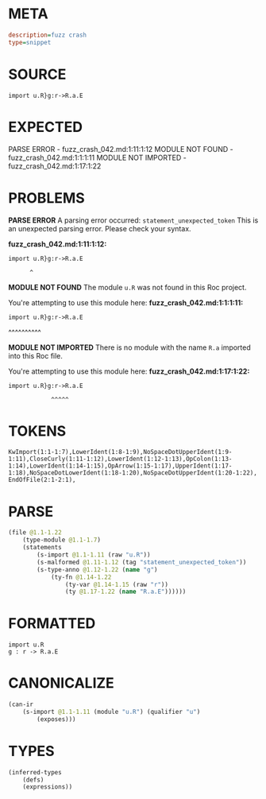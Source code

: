 # META
~~~ini
description=fuzz crash
type=snippet
~~~
# SOURCE
~~~roc
import u.R}g:r->R.a.E
~~~
# EXPECTED
PARSE ERROR - fuzz_crash_042.md:1:11:1:12
MODULE NOT FOUND - fuzz_crash_042.md:1:1:1:11
MODULE NOT IMPORTED - fuzz_crash_042.md:1:17:1:22
# PROBLEMS
**PARSE ERROR**
A parsing error occurred: `statement_unexpected_token`
This is an unexpected parsing error. Please check your syntax.

**fuzz_crash_042.md:1:11:1:12:**
```roc
import u.R}g:r->R.a.E
```
          ^


**MODULE NOT FOUND**
The module `u.R` was not found in this Roc project.

You're attempting to use this module here:
**fuzz_crash_042.md:1:1:1:11:**
```roc
import u.R}g:r->R.a.E
```
^^^^^^^^^^


**MODULE NOT IMPORTED**
There is no module with the name `R.a` imported into this Roc file.

You're attempting to use this module here:
**fuzz_crash_042.md:1:17:1:22:**
```roc
import u.R}g:r->R.a.E
```
                ^^^^^


# TOKENS
~~~zig
KwImport(1:1-1:7),LowerIdent(1:8-1:9),NoSpaceDotUpperIdent(1:9-1:11),CloseCurly(1:11-1:12),LowerIdent(1:12-1:13),OpColon(1:13-1:14),LowerIdent(1:14-1:15),OpArrow(1:15-1:17),UpperIdent(1:17-1:18),NoSpaceDotLowerIdent(1:18-1:20),NoSpaceDotUpperIdent(1:20-1:22),
EndOfFile(2:1-2:1),
~~~
# PARSE
~~~clojure
(file @1.1-1.22
	(type-module @1.1-1.7)
	(statements
		(s-import @1.1-1.11 (raw "u.R"))
		(s-malformed @1.11-1.12 (tag "statement_unexpected_token"))
		(s-type-anno @1.12-1.22 (name "g")
			(ty-fn @1.14-1.22
				(ty-var @1.14-1.15 (raw "r"))
				(ty @1.17-1.22 (name "R.a.E"))))))
~~~
# FORMATTED
~~~roc
import u.R
g : r -> R.a.E
~~~
# CANONICALIZE
~~~clojure
(can-ir
	(s-import @1.1-1.11 (module "u.R") (qualifier "u")
		(exposes)))
~~~
# TYPES
~~~clojure
(inferred-types
	(defs)
	(expressions))
~~~
